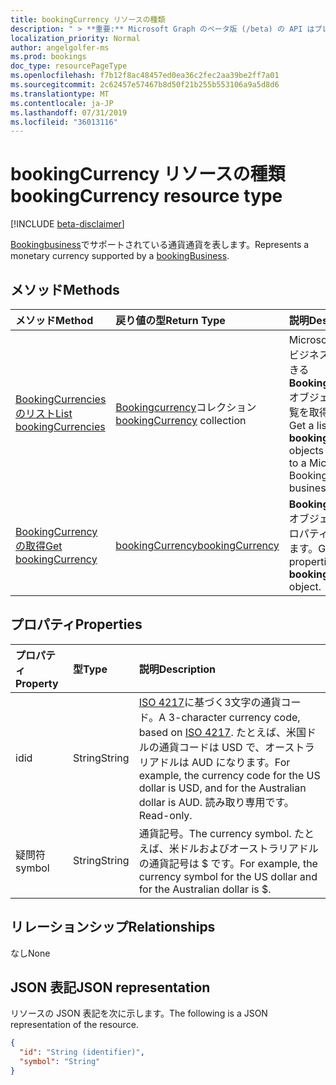 ```yaml
---
title: bookingCurrency リソースの種類
description: " > **重要:** Microsoft Graph のベータ版 (/beta) の API はプレビュー中であるため、変更されることがあります。 実稼働アプリケーションでは、これらの API の使用はサポートされていません。"
localization_priority: Normal
author: angelgolfer-ms
ms.prod: bookings
doc_type: resourcePageType
ms.openlocfilehash: f7b12f8ac48457ed0ea36c2fec2aa39be2ff7a01
ms.sourcegitcommit: 2c62457e57467b8d50f21b255b553106a9a5d8d6
ms.translationtype: MT
ms.contentlocale: ja-JP
ms.lasthandoff: 07/31/2019
ms.locfileid: "36013116"
---
```

# <a name="bookingcurrency-resource-type"></a><span data-ttu-id="18c64-104">bookingCurrency リソースの種類</span><span class="sxs-lookup"><span data-stu-id="18c64-104">bookingCurrency resource type</span></span>

 [!INCLUDE [beta-disclaimer](../../includes/beta-disclaimer.md)]
 
<span data-ttu-id="18c64-105">[Bookingbusiness](bookingbusiness.md)でサポートされている通貨通貨を表します。</span><span class="sxs-lookup"><span data-stu-id="18c64-105">Represents a monetary currency supported by a [bookingBusiness](bookingbusiness.md).</span></span>


## <a name="methods"></a><span data-ttu-id="18c64-106">メソッド</span><span class="sxs-lookup"><span data-stu-id="18c64-106">Methods</span></span>

| <span data-ttu-id="18c64-107">メソッド</span><span class="sxs-lookup"><span data-stu-id="18c64-107">Method</span></span>           | <span data-ttu-id="18c64-108">戻り値の型</span><span class="sxs-lookup"><span data-stu-id="18c64-108">Return Type</span></span>    |<span data-ttu-id="18c64-109">説明</span><span class="sxs-lookup"><span data-stu-id="18c64-109">Description</span></span>|
|:---------------|:--------|:----------|
|[<span data-ttu-id="18c64-110">BookingCurrencies のリスト</span><span class="sxs-lookup"><span data-stu-id="18c64-110">List bookingCurrencies</span></span>](../api/bookingcurrency-list.md) | <span data-ttu-id="18c64-111">[Bookingcurrency](bookingcurrency.md)コレクション</span><span class="sxs-lookup"><span data-stu-id="18c64-111">[bookingCurrency](bookingcurrency.md) collection</span></span> |<span data-ttu-id="18c64-112">Microsoft の予約ビジネスで使用できる**Bookingcurrency**オブジェクトの一覧を取得します。</span><span class="sxs-lookup"><span data-stu-id="18c64-112">Get a list of **bookingCurrency** objects available to a Microsoft Bookings business.</span></span>|
|[<span data-ttu-id="18c64-113">BookingCurrency の取得</span><span class="sxs-lookup"><span data-stu-id="18c64-113">Get bookingCurrency</span></span>](../api/bookingcurrency-get.md) | [<span data-ttu-id="18c64-114">bookingCurrency</span><span class="sxs-lookup"><span data-stu-id="18c64-114">bookingCurrency</span></span>](bookingcurrency.md) |<span data-ttu-id="18c64-115">**Bookingcurrency**オブジェクトのプロパティを取得します。</span><span class="sxs-lookup"><span data-stu-id="18c64-115">Get the properties of a **bookingCurrency** object.</span></span>|


## <a name="properties"></a><span data-ttu-id="18c64-116">プロパティ</span><span class="sxs-lookup"><span data-stu-id="18c64-116">Properties</span></span>
| <span data-ttu-id="18c64-117">プロパティ</span><span class="sxs-lookup"><span data-stu-id="18c64-117">Property</span></span>     | <span data-ttu-id="18c64-118">型</span><span class="sxs-lookup"><span data-stu-id="18c64-118">Type</span></span>   |<span data-ttu-id="18c64-119">説明</span><span class="sxs-lookup"><span data-stu-id="18c64-119">Description</span></span>|
|:---------------|:--------|:----------|
|<span data-ttu-id="18c64-120">id</span><span class="sxs-lookup"><span data-stu-id="18c64-120">id</span></span>|<span data-ttu-id="18c64-121">String</span><span class="sxs-lookup"><span data-stu-id="18c64-121">String</span></span>| <span data-ttu-id="18c64-122">[ISO 4217](https://www.iso.org/iso-4217-currency-codes.html)に基づく3文字の通貨コード。</span><span class="sxs-lookup"><span data-stu-id="18c64-122">A 3-character currency code, based on [ISO 4217](https://www.iso.org/iso-4217-currency-codes.html).</span></span> <span data-ttu-id="18c64-123">たとえば、米国ドルの通貨コードは USD で、オーストラリアドルは AUD になります。</span><span class="sxs-lookup"><span data-stu-id="18c64-123">For example, the currency code for the US dollar is USD, and for the Australian dollar is AUD.</span></span> <span data-ttu-id="18c64-124">読み取り専用です。</span><span class="sxs-lookup"><span data-stu-id="18c64-124">Read-only.</span></span>|
|<span data-ttu-id="18c64-125">疑問符</span><span class="sxs-lookup"><span data-stu-id="18c64-125">symbol</span></span>|<span data-ttu-id="18c64-126">String</span><span class="sxs-lookup"><span data-stu-id="18c64-126">String</span></span>| <span data-ttu-id="18c64-127">通貨記号。</span><span class="sxs-lookup"><span data-stu-id="18c64-127">The currency symbol.</span></span> <span data-ttu-id="18c64-128">たとえば、米ドルおよびオーストラリアドルの通貨記号は $ です。</span><span class="sxs-lookup"><span data-stu-id="18c64-128">For example, the currency symbol for the US dollar and for the Australian dollar is $.</span></span>  |

## <a name="relationships"></a><span data-ttu-id="18c64-129">リレーションシップ</span><span class="sxs-lookup"><span data-stu-id="18c64-129">Relationships</span></span>
<span data-ttu-id="18c64-130">なし</span><span class="sxs-lookup"><span data-stu-id="18c64-130">None</span></span>


## <a name="json-representation"></a><span data-ttu-id="18c64-131">JSON 表記</span><span class="sxs-lookup"><span data-stu-id="18c64-131">JSON representation</span></span>

<span data-ttu-id="18c64-132">リソースの JSON 表記を次に示します。</span><span class="sxs-lookup"><span data-stu-id="18c64-132">The following is a JSON representation of the resource.</span></span>

<!-- {
  "blockType": "resource",
  "optionalProperties": [

  ],
  "@odata.type": "microsoft.graph.bookingCurrency"
}-->

```json
{
  "id": "String (identifier)",
  "symbol": "String"
}

```

<!-- uuid: 8fcb5dbc-d5aa-4681-8e31-b001d5168d79
2015-10-25 14:57:30 UTC -->
<!--
{
  "type": "#page.annotation",
  "description": "bookingCurrency resource",
  "keywords": "",
  "section": "documentation",
  "tocPath": "",
  "suppressions": []
}
-->
